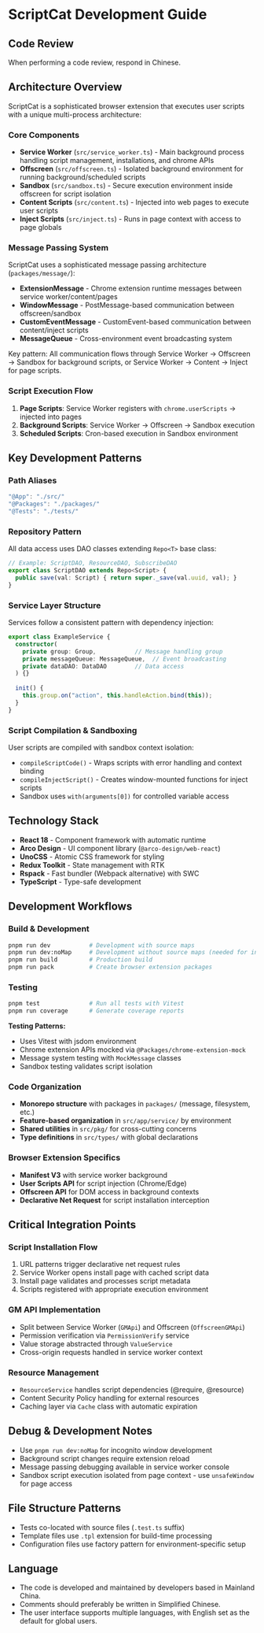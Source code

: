 # ScriptCat Development Guide

## Code Review

When performing a code review, respond in Chinese.

## Architecture Overview

ScriptCat is a sophisticated browser extension that executes user scripts with a unique multi-process architecture:

### Core Components
- **Service Worker** (`src/service_worker.ts`) - Main background process handling script management, installations, and chrome APIs
- **Offscreen** (`src/offscreen.ts`) - Isolated background environment for running background/scheduled scripts
- **Sandbox** (`src/sandbox.ts`) - Secure execution environment inside offscreen for script isolation
- **Content Scripts** (`src/content.ts`) - Injected into web pages to execute user scripts
- **Inject Scripts** (`src/inject.ts`) - Runs in page context with access to page globals

### Message Passing System
ScriptCat uses a sophisticated message passing architecture (`packages/message/`):
- **ExtensionMessage** - Chrome extension runtime messages between service worker/content/pages
- **WindowMessage** - PostMessage-based communication between offscreen/sandbox
- **CustomEventMessage** - CustomEvent-based communication between content/inject scripts
- **MessageQueue** - Cross-environment event broadcasting system

Key pattern: All communication flows through Service Worker → Offscreen → Sandbox for background scripts, or Service Worker → Content → Inject for page scripts.

### Script Execution Flow
1. **Page Scripts**: Service Worker registers with `chrome.userScripts` → injected into pages
2. **Background Scripts**: Service Worker → Offscreen → Sandbox execution
3. **Scheduled Scripts**: Cron-based execution in Sandbox environment

## Key Development Patterns

### Path Aliases
```typescript
"@App": "./src/"
"@Packages": "./packages/"
"@Tests": "./tests/"
```

### Repository Pattern
All data access uses DAO classes extending `Repo<T>` base class:
```typescript
// Example: ScriptDAO, ResourceDAO, SubscribeDAO
export class ScriptDAO extends Repo<Script> {
  public save(val: Script) { return super._save(val.uuid, val); }
}
```

### Service Layer Structure
Services follow a consistent pattern with dependency injection:
```typescript
export class ExampleService {
  constructor(
    private group: Group,           // Message handling group
    private messageQueue: MessageQueue,  // Event broadcasting
    private dataDAO: DataDAO        // Data access
  ) {}
  
  init() {
    this.group.on("action", this.handleAction.bind(this));
  }
}
```

### Script Compilation & Sandboxing
User scripts are compiled with sandbox context isolation:
- `compileScriptCode()` - Wraps scripts with error handling and context binding
- `compileInjectScript()` - Creates window-mounted functions for inject scripts
- Sandbox uses `with(arguments[0])` for controlled variable access

## Technology Stack

- **React 18** - Component framework with automatic runtime
- **Arco Design** - UI component library (`@arco-design/web-react`)
- **UnoCSS** - Atomic CSS framework for styling
- **Redux Toolkit** - State management with RTK
- **Rspack** - Fast bundler (Webpack alternative) with SWC
- **TypeScript** - Type-safe development


## Development Workflows

### Build & Development
```bash
pnpm run dev           # Development with source maps
pnpm run dev:noMap     # Development without source maps (needed for incognito)
pnpm run build         # Production build
pnpm run pack          # Create browser extension packages
```

### Testing
```bash
pnpm test              # Run all tests with Vitest
pnpm run coverage      # Generate coverage reports
```

**Testing Patterns:**
- Uses Vitest with jsdom environment
- Chrome extension APIs mocked via `@Packages/chrome-extension-mock`
- Message system testing with `MockMessage` classes
- Sandbox testing validates script isolation

### Code Organization
- **Monorepo structure** with packages in `packages/` (message, filesystem, etc.)
- **Feature-based organization** in `src/app/service/` by environment
- **Shared utilities** in `src/pkg/` for cross-cutting concerns
- **Type definitions** in `src/types/` with global declarations

### Browser Extension Specifics
- **Manifest V3** with service worker background
- **User Scripts API** for script injection (Chrome/Edge)
- **Offscreen API** for DOM access in background contexts  
- **Declarative Net Request** for script installation interception

## Critical Integration Points

### Script Installation Flow
1. URL patterns trigger declarative net request rules
2. Service Worker opens install page with cached script data
3. Install page validates and processes script metadata
4. Scripts registered with appropriate execution environment

### GM API Implementation
- Split between Service Worker (`GMApi`) and Offscreen (`OffscreenGMApi`)
- Permission verification via `PermissionVerify` service
- Value storage abstracted through `ValueService`
- Cross-origin requests handled in service worker context

### Resource Management
- `ResourceService` handles script dependencies (@require, @resource)
- Content Security Policy handling for external resources
- Caching layer via `Cache` class with automatic expiration

## Debug & Development Notes

- Use `pnpm run dev:noMap` for incognito window development
- Background script changes require extension reload
- Message passing debugging available in service worker console
- Sandbox script execution isolated from page context - use `unsafeWindow` for page access

## File Structure Patterns
- Tests co-located with source files (`.test.ts` suffix)
- Template files use `.tpl` extension for build-time processing
- Configuration files use factory pattern for environment-specific setup

## Language
- The code is developed and maintained by developers based in Mainland China.
- Comments should preferably be written in Simplified Chinese.
- The user interface supports multiple languages, with English set as the default for global users.
